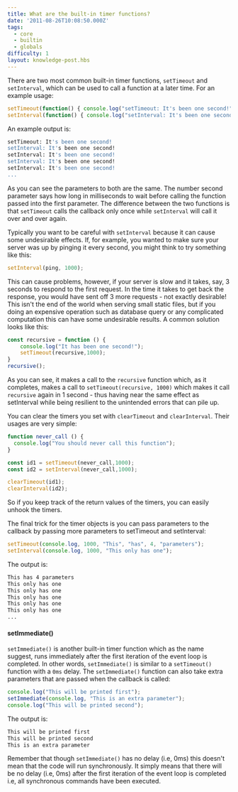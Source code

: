 ```yaml
---
title: What are the built-in timer functions?
date: '2011-08-26T10:08:50.000Z'
tags:
  - core
  - builtin
  - globals
difficulty: 1
layout: knowledge-post.hbs
---
```


There are two most common built-in timer functions, `setTimeout` and `setInterval`, which can be used to call a function at a later time. For an example usage:

```js
setTimeout(function() { console.log("setTimeout: It's been one second!"); }, 1000);
setInterval(function() { console.log("setInterval: It's been one second!"); }, 1000);
```

An example output is:

```bash
setTimeout: It's been one second!
setInterval: It's been one second!
setInterval: It's been one second!
setInterval: It's been one second!
setInterval: It's been one second!
...
```

As you can see the parameters to both are the same. The number second parameter says how long in milliseconds to wait before calling the function passed into the first parameter. The difference between the two functions is that `setTimeout` calls the callback only once while `setInterval` will call it over and over again.

Typically you want to be careful with `setInterval` because it can cause some undesirable effects.  If, for example, you wanted to make sure your server was up by pinging it every second, you might think to try something like this:

```js
setInterval(ping, 1000);
```

This can cause problems, however, if your server is slow and it takes, say, 3 seconds to respond to the first request. In the time it takes to get back the response, you would have sent off 3 more requests - not exactly desirable!  This isn't the end of the world when serving small static files, but if you doing an expensive operation such as database query or any complicated computation this can have some undesirable results. A common solution looks like this:

```js
const recursive = function () {
    console.log("It has been one second!");
    setTimeout(recursive,1000);
}
recursive();
```

As you can see, it makes a call to the `recursive` function which, as it completes, makes a call to `setTimeout(recursive, 1000)` which makes it call `recursive` again in 1 second - thus having near the same effect as setInterval while being resilient to the unintended errors that can pile up.

You can clear the timers you set with `clearTimeout` and `clearInterval`. Their usages are very simple:

```js
function never_call () {
  console.log("You should never call this function");
}

const id1 = setTimeout(never_call,1000);
const id2 = setInterval(never_call,1000);

clearTimeout(id1);
clearInterval(id2);
```

So if you keep track of the return values of the timers, you can easily unhook the timers. 

The final trick for the timer objects is you can pass parameters to the callback by passing more parameters to setTimeout and setInterval:

```js
setTimeout(console.log, 1000, "This", "has", 4, "parameters");
setInterval(console.log, 1000, "This only has one");
```

The output is:

```bash
This has 4 parameters
This only has one
This only has one
This only has one
This only has one
This only has one
...
```

#### setImmediate()

`setImmediate()` is another built-in timer function which as the name suggest, runs immediately after the first iteration of the event loop is completed. In other words, `setImmediate()` is similar to a `setTimeout()` function with a `0ms` delay. The `setImmediate()` function can also take extra parameters that are passed when the callback is called:

```js
console.log("This will be printed first");
setImmediate(console.log, "This is an extra parameter");
console.log("This will be printed second");
```

The output is:

```bash
This will be printed first
This will be printed second
This is an extra parameter
```

Remember that though `setImmediate()` has no delay (i.e, 0ms) this doesn't mean that the code will run synchronously. It simply means that there will be no delay (i.e, 0ms) after the first iteration of the event loop is completed i.e, all synchronous commands have been executed.
